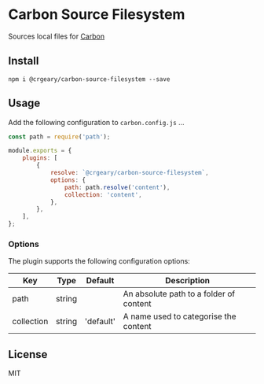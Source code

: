 # Carbon Source Filesystem

Sources local files for [Carbon](https://github.com/crgeary/carbon)

## Install

```
npm i @crgeary/carbon-source-filesystem --save
```

## Usage

Add the following configuration to `carbon.config.js` ...

```js
const path = require('path');

module.exports = {
    plugins: [
        {
            resolve: `@crgeary/carbon-source-filesystem`,
            options: {
                path: path.resolve('content'),
                collection: 'content',
            },
        },
    ],
};
```

### Options

The plugin supports the following configuration options:

| Key        | Type   | Default   | Description                             |
| ---------- | ------ | --------- | --------------------------------------- |
| path       | string |           | An absolute path to a folder of content |
| collection | string | 'default' | A name used to categorise the content   |

## License

MIT
